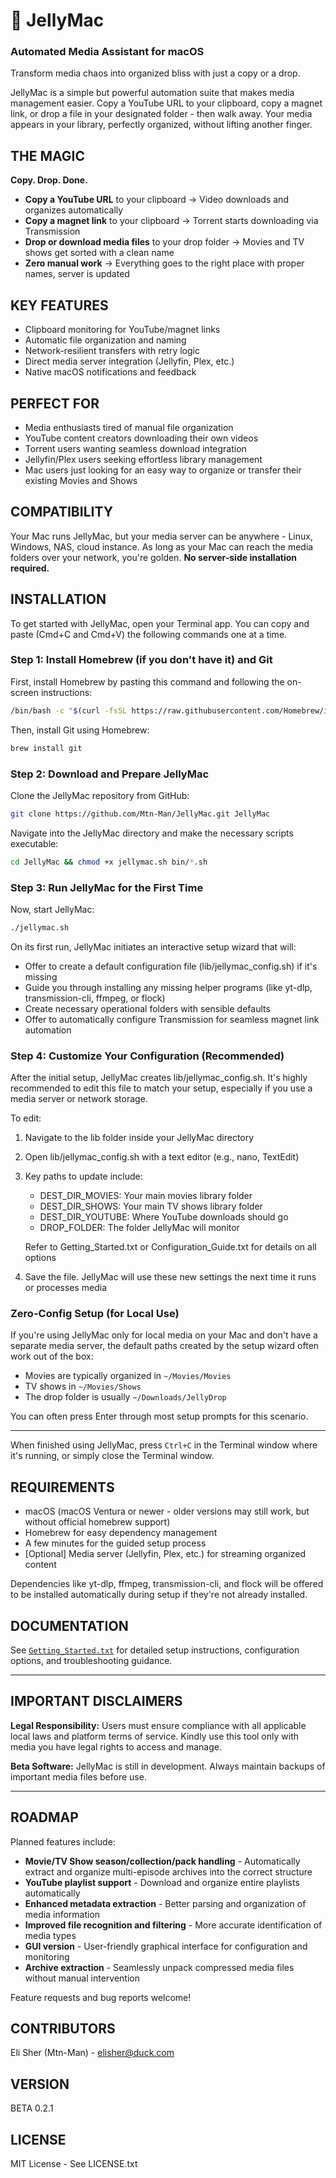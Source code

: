 # 🪼 JellyMac

### Automated Media Assistant for macOS

Transform media chaos into organized bliss with just a copy or a drop.

JellyMac is a simple but powerful automation suite that makes media management easier. Copy a YouTube URL to your clipboard, copy a magnet link, or drop a file in your designated folder - then walk away. Your media appears in your library, perfectly organized, without lifting another finger.

## THE MAGIC

**Copy. Drop. Done.**

- **Copy a YouTube URL** to your clipboard → Video downloads and organizes automatically
- **Copy a magnet link** to your clipboard → Torrent starts downloading via Transmission  
- **Drop or download media files** to your drop folder → Movies and TV shows get sorted with a clean name
- **Zero manual work** → Everything goes to the right place with proper names, server is updated

## KEY FEATURES

- Clipboard monitoring for YouTube/magnet links
- Automatic file organization and naming
- Network-resilient transfers with retry logic  
- Direct media server integration (Jellyfin, Plex, etc.)
- Native macOS notifications and feedback

## PERFECT FOR

- Media enthusiasts tired of manual file organization
- YouTube content creators downloading their own videos
- Torrent users wanting seamless download integration
- Jellyfin/Plex users seeking effortless library management
- Mac users just looking for an easy way to organize or transfer their existing Movies and Shows

## COMPATIBILITY

Your Mac runs JellyMac, but your media server can be anywhere - Linux, Windows, NAS, cloud instance. As long as your Mac can reach the media folders over your network, you're golden. **No server-side installation required.**

## INSTALLATION

To get started with JellyMac, open your Terminal app. You can copy and paste (Cmd+C and Cmd+V) the following commands one at a time.

### Step 1: Install Homebrew (if you don't have it) and Git

First, install Homebrew by pasting this command and following the on-screen instructions:

```bash
/bin/bash -c "$(curl -fsSL https://raw.githubusercontent.com/Homebrew/install/HEAD/install.sh)"
```

Then, install Git using Homebrew:

```bash
brew install git
```

### Step 2: Download and Prepare JellyMac

Clone the JellyMac repository from GitHub:

```bash
git clone https://github.com/Mtn-Man/JellyMac.git JellyMac
```

Navigate into the JellyMac directory and make the necessary scripts executable:

```bash
cd JellyMac && chmod +x jellymac.sh bin/*.sh
```

### Step 3: Run JellyMac for the First Time

Now, start JellyMac:

```bash
./jellymac.sh
```

On its first run, JellyMac initiates an interactive setup wizard that will:
- Offer to create a default configuration file (lib/jellymac_config.sh) if it's missing
- Guide you through installing any missing helper programs (like yt-dlp, transmission-cli, ffmpeg, or flock)
- Create necessary operational folders with sensible defaults
- Offer to automatically configure Transmission for seamless magnet link automation

### Step 4: Customize Your Configuration (Recommended)

After the initial setup, JellyMac creates lib/jellymac_config.sh. It's highly recommended to edit this file to match your setup, especially if you use a media server or network storage.

To edit:
1. Navigate to the lib folder inside your JellyMac directory
2. Open lib/jellymac_config.sh with a text editor (e.g., nano, TextEdit)
3. Key paths to update include:
   - DEST_DIR_MOVIES: Your main movies library folder
   - DEST_DIR_SHOWS: Your main TV shows library folder
   - DEST_DIR_YOUTUBE: Where YouTube downloads should go
   - DROP_FOLDER: The folder JellyMac will monitor
   
   Refer to Getting_Started.txt or Configuration_Guide.txt for details on all options
4. Save the file. JellyMac will use these new settings the next time it runs or processes media

### Zero-Config Setup (for Local Use)

If you're using JellyMac only for local media on your Mac and don't have a separate media server, the default paths created by the setup wizard often work out of the box:
- Movies are typically organized in `~/Movies/Movies`
- TV shows in `~/Movies/Shows` 
- The drop folder is usually `~/Downloads/JellyDrop`

You can often press Enter through most setup prompts for this scenario.

---

When finished using JellyMac, press `Ctrl+C` in the Terminal window where it's running, or simply close the Terminal window.

## REQUIREMENTS

- macOS (macOS Ventura or newer - older versions may still work, but without official homebrew support)
- Homebrew for easy dependency management
- A few minutes for the guided setup process
- [Optional] Media server (Jellyfin, Plex, etc.) for streaming organized content

Dependencies like yt-dlp, ffmpeg, transmission-cli, and flock will be offered to be installed automatically during setup if they're not already installed.

## DOCUMENTATION

See [`Getting_Started.txt`](Getting_Started.txt) for detailed setup instructions, configuration options, and troubleshooting guidance.

---

## IMPORTANT DISCLAIMERS

**Legal Responsibility:** Users must ensure compliance with all applicable local laws and platform terms of service. Kindly use this tool only with media you have legal rights to access and manage.

**Beta Software:** JellyMac is still in development. Always maintain backups of important media files before use.

---

## ROADMAP

Planned features include:

- **Movie/TV Show season/collection/pack handling** - Automatically extract and organize multi-episode archives into the correct structure
- **YouTube playlist support** - Download and organize entire playlists automatically
- **Enhanced metadata extraction** - Better parsing and organization of media information
- **Improved file recognition and filtering** - More accurate identification of media types
- **GUI version** - User-friendly graphical interface for configuration and monitoring
- **Archive extraction** - Seamlessly unpack compressed media files without manual intervention

Feature requests and bug reports welcome!

## CONTRIBUTORS

Eli Sher (Mtn-Man) - elisher@duck.com

## VERSION

BETA 0.2.1

## LICENSE

MIT License - See LICENSE.txt